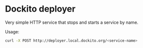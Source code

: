 # Dockito deployer

Very simple HTTP service that stops and starts a service by name.

Usage:

```bash
curl -X POST http://deployer.local.dockito.org/<service-name>
```

